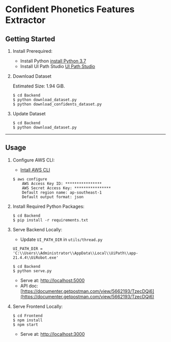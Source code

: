 # Confident Phonetics Features Extractor

## Getting Started

1. Install Prerequired:

    - Install Python [install Python 3.7](https://www.python.org/downloads/)
    - Install UI Path Studio [UI Path Studio](https://www.uipath.com/developers/studio-download)
    

2. Download Dataset

    Estimated Size: 1.94 GiB.

    ```
    $ cd Backend
    $ python download_dataset.py
    $ python download_confidents_dataset.py
    ```

3. Update Dataset

    ```
    $ cd Backend
    $ python download_dataset.py
    ```

<hr/>

## Usage
  
1. Configure AWS CLI:

    * [Intall AWS CLI](https://docs.aws.amazon.com/cli/latest/userguide/install-cliv1.html)

    ```
    $ aws configure
        AWS Access Key ID: ****************
        AWS Secret Access Key: ****************
        Default region name: ap-southeast-1
        Default output format: json
    ```

2. Install Required Python Packages:

    ```
    $ cd Backend
    $ pip install -r requirements.txt
    ```
    
3. Serve Backend Locally:

    - Update `UI_PATH_DIR` in `utils/thread.py`

    ```
    UI_PATH_DIR = 'C:\\Users\\Administrator\\AppData\\Local\\UiPath\\app-21.4.4\\UiRobot.exe'
    ```

    ```
    $ cd Backend
    $ python serve.py
    ```

    - Serve at: [http://localhost:5000](http://localhost:5000)
    - API doc: [https://documenter.getpostman.com/view/5662193/TzecDQj6](https://documenter.getpostman.com/view/5662193/TzecDQj6)

4. Serve Frontend Locally:

    ```
    $ cd Frontend
    $ npm install
    $ npm start
    ```

    - Serve at: [http://localhost:3000](http://localhost:3000)
